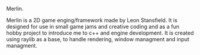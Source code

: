 Merlin.

Merlin is a 2D game enging/framework made by Leon Stansfield.
It is designed for use in small game jams and creative coding and as a fun hobby project to introduce me to c++ and engine development.
It is created using raylib as a base, to handle rendering, window managment and input managment.
